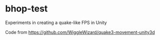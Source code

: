 # bhop-test
Experiments in creating a quake-like FPS in Unity

Code from https://github.com/WiggleWizard/quake3-movement-unity3d